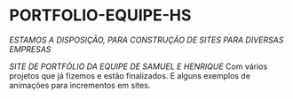 # PORTFOLIO-EQUIPE-HS

*ESTAMOS A DISPOSIÇÃO, PARA CONSTRUÇÃO DE SITES PARA DIVERSAS EMPRESAS* </br>

 *SITE DE PORTFÓLIO DA EQUIPE DE SAMUEL E HENRIQUE*
Com vários projetos que já fizemos e estão finalizados.
E alguns exemplos de animações para incrementos em sites.
